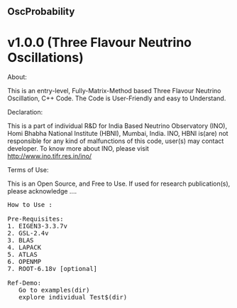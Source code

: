 ## OscProbability
# v1.0.0 (Three Flavour Neutrino Oscillations)

About:

  This is an entry-level, Fully-Matrix-Method based Three Flavour Neutrino Oscillation, C++ Code.
  The Code is User-Friendly and easy to Understand.

Declaration:

  This is a part of individual R&D for India Based Neutrino Observatory (INO), Homi Bhabha National Institute (HBNI), Mumbai, India.
  INO, HBNI is(are) not responsible for any kind of malfunctions of this code, user(s) may contact developer.
  To know more about INO, please visit http://www.ino.tifr.res.in/ino/ 

Terms of Use:

  This is an Open Source, and Free to Use.
  If used for research publication(s), please acknowledge ....

<pre>
How to Use :

Pre-Requisites:
1. EIGEN3-3.3.7v
2. GSL-2.4v
3. BLAS
4. LAPACK
5. ATLAS
6. OPENMP
7. ROOT-6.18v [optional]

Ref-Demo:
   Go to examples(dir)
   explore individual Test$(dir)





